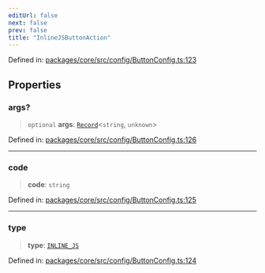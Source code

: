 ```yaml
---
editUrl: false
next: false
prev: false
title: "InlineJSButtonAction"
---
```


Defined in: [packages/core/src/config/ButtonConfig.ts:123](https://github.com/mProjectsCode/obsidian-meta-bind-plugin/blob/164b4e159d0a9103f56c4079fbd94da824499fe4/packages/core/src/config/ButtonConfig.ts#L123)

## Properties

### args?

> `optional` **args**: [`Record`](https://www.typescriptlang.org/docs/handbook/utility-types.html#recordkeys-type)\<`string`, `unknown`\>

Defined in: [packages/core/src/config/ButtonConfig.ts:126](https://github.com/mProjectsCode/obsidian-meta-bind-plugin/blob/164b4e159d0a9103f56c4079fbd94da824499fe4/packages/core/src/config/ButtonConfig.ts#L126)

***

### code

> **code**: `string`

Defined in: [packages/core/src/config/ButtonConfig.ts:125](https://github.com/mProjectsCode/obsidian-meta-bind-plugin/blob/164b4e159d0a9103f56c4079fbd94da824499fe4/packages/core/src/config/ButtonConfig.ts#L125)

***

### type

> **type**: [`INLINE_JS`](/obsidian-meta-bind-plugin-docs/api/enumerations/buttonactiontype/#inline_js)

Defined in: [packages/core/src/config/ButtonConfig.ts:124](https://github.com/mProjectsCode/obsidian-meta-bind-plugin/blob/164b4e159d0a9103f56c4079fbd94da824499fe4/packages/core/src/config/ButtonConfig.ts#L124)
